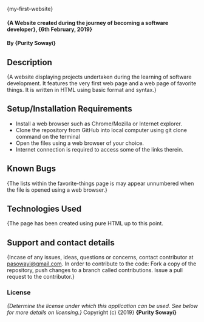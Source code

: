 {my-first-website}
#### {A Website created during the journey of becoming a software developer}, {6th February, 2019}
#### By **{Purity Sowayi}**
## Description
{A website displaying projects undertaken during the learning of software development.
It features the very first web page and a web page of favorite things. It is written in HTML using basic format and syntax.}
## Setup/Installation Requirements
* Install a web browser such as Chrome/Mozilla or Internet explorer.
* Clone the repository from GitHub into local computer using git clone command on the terminal
* Open the files using a web browser of your choice.
* Internet connection is required to access some of the links therein.
## Known Bugs
{The lists within the favorite-things page is may appear unnumbered when the file is opened using a web browser.}
## Technologies Used
{The page has been created using pure HTML up to this point.
## Support and contact details
{Incase of any issues, ideas, questions or concerns, contact contributor at pasowayi@gmail.com.
In order to contribute to the code: Fork a copy of the repository, push changes to a branch called contributions. Issue a pull request to the contributor.}
### License
*{Determine the license under which this application can be used.  See below for more details on licensing.}*
Copyright (c) {2019} **{Purity Sowayi}**
